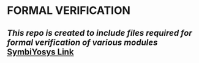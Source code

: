 # FORMAL VERIFICATION
*This repo is created to include files required for formal verification of various modules*
[SymbiYosys Link](https://symbiyosys.readthedocs.io/en/latest/index.html)
-----------------------------------------------------------------------------------------------------

